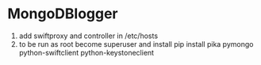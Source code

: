 # MongoDBlogger
1) add swiftproxy and controller in /etc/hosts
2) to be run as root become superuser and install pip install pika pymongo python-swiftclient python-keystoneclient 
